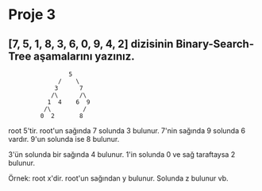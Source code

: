 # Proje 3

## [7, 5, 1, 8, 3, 6, 0, 9, 4, 2] dizisinin Binary-Search-Tree aşamalarını yazınız.
```
                 5
              /    \
             3      7
            /\      /\
           1  4    6  9
          /\         /
         0  2       8
```
root 5'tir. root'un sağında 7 solunda 3 bulunur.
7'nin sağında 9 solunda 6 vardır.
9'un solunda ise 8 bulunur.

3'ün solunda bir sağında 4 bulunur.
1'in solunda 0 ve sağ taraftaysa 2 bulunur.

Örnek: root x'dir. root'un sağından y bulunur. Solunda z bulunur vb.